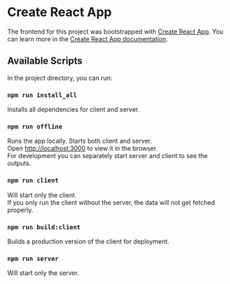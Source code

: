 # Create React App

The frontend for this project was bootstrapped with [Create React App](https://github.com/facebook/create-react-app).
You can learn more in the [Create React App documentation](https://facebook.github.io/create-react-app/docs/getting-started).


## Available Scripts

In the project directory, you can run:

### `npm run install_all`
Installs all dependencies for client and server.

### `npm run offline`

Runs the app locally. Starts both client and server. \
Open [http://localhost:3000](http://localhost:3000) to view it in the browser.\
For development you can separately start server and client to see the outputs.

### `npm run client`

Will start only the client.\
If you only run the client without the server, the data will not get fetched properly.

### `npm run build:client`

Builds a production version of the client for deployment.

### `npm run server`

Will start only the server.
